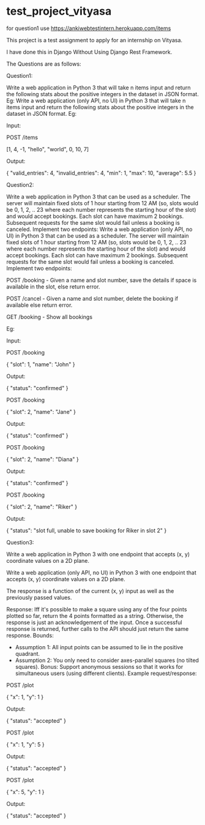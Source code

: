 # test_project_vityasa



for question1 use https://ankiwebtestintern.herokuapp.com/items



This project is a test assignment to apply for an internship on Vityasa.

I have done this in Django Without Using Django Rest Framework.

The Questions are as follows:

Question1:

Write a web application in Python 3 that will take n items input and return the following stats about the positive integers in the dataset in JSON format. Eg:
Write a web application (only API, no UI) in Python 3 that will take n items input and return the following stats about the positive integers in the dataset in JSON format. Eg:

Input:

POST /items

[1, 4, -1, "hello", "world", 0, 10, 7]

Output:

{
  "valid_entries": 4,
  "invalid_entries": 4,
  "min": 1,
  "max": 10,
  "average": 5.5
}

Question2:

Write a web application in Python 3 that can be used as a scheduler. The server will maintain fixed slots of 1 hour starting from 12 AM (so, slots would be 0, 1, 2, .. 23 where each number represents the starting hour of the slot) and would accept bookings. Each slot can have maximum 2 bookings. Subsequent requests for the same slot would fail unless a booking is canceled. Implement two endpoints:
Write a web application (only API, no UI) in Python 3 that can be used as a scheduler. The server will maintain fixed slots of 1 hour starting from 12 AM (so, slots would be 0, 1, 2, .. 23 where each number represents the starting hour of the slot) and would accept bookings. Each slot can have maximum 2 bookings. Subsequent requests for the same slot would fail unless a booking is canceled. Implement two endpoints:

POST /booking - Given a name and slot number, save the details if space is available in the slot, else return error.

POST /cancel - Given a name and slot number, delete the booking if available else return error.

GET /booking - Show all bookings

Eg:

Input:

POST /booking

{
  "slot": 1, "name": "John"
}

Output:

{
  "status": "confirmed"
}

POST /booking

{
  "slot": 2, "name": "Jane"
}

Output:

{
  "status": "confirmed"
}

POST /booking

{
  "slot": 2, "name": "Diana"
}

Output:

{
  "status": "confirmed"
}

POST /booking

{
  "slot": 2, "name": "Riker"
}

Output:

{
  "status": "slot full, unable to save booking for Riker in slot 2"
}

Question3:

Write a web application in Python 3 with one endpoint that accepts (x, y) coordinate values on a 2D plane.

Write a web application (only API, no UI) in Python 3 with one endpoint that accepts (x, y) coordinate values on a 2D plane.

The response is a function of the current (x, y) input as well as the previously passed values.

Response:
Iff it's possible to make a square using any of the four points plotted so far, return the 4 points formatted as a string.
Otherwise, the response is just an acknowledgement of the input.
Once a successful response is returned, further calls to the API should just return the same response.
Bounds:
* Assumption 1: All input points can be assumed to lie in the positive quadrant.
* Assumption 2: You only need to consider axes-parallel squares (no tilted squares).
Bonus:
Support anonymous sessions so that it works for simultaneous users (using different clients).
Example request/response:

POST /plot

{
  "x": 1, "y": 1
}

Output:

{
  "status": "accepted"
}

POST /plot

{
  "x": 1, "y": 5
}

Output:

{
  "status": "accepted"
}

POST /plot

{
  "x": 5, "y": 1
}

Output:

{
  "status": "accepted"
}

